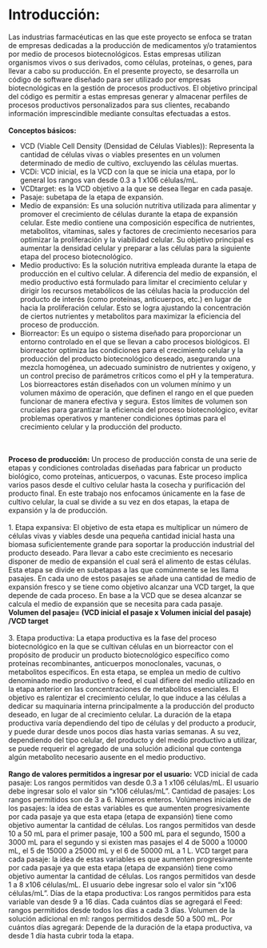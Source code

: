<h1>Introducción:</h1>
Las industrias farmacéuticas en las que este proyecto se enfoca se tratan de empresas dedicadas a la producción de medicamentos y/o tratamientos por medio de procesos biotecnológicos. 
Estas empresas utilizan organismos vivos o sus derivados, como células, proteínas, o genes, para llevar a cabo su producción.
En el presente proyecto, se desarrolla un código de software diseñado para ser utilizado por empresas biotecnológicas en la gestión de procesos productivos. 
El objetivo principal del código es permitir a estas empresas generar y almacenar perfiles de procesos productivos personalizados para sus clientes, recabando información imprescindible mediante consultas efectuadas a estos.
<br>
<br>
<b>Conceptos básicos:</b>
<br>
<ul>
<li>VCD (Viable Cell Density (Densidad de Células Viables)): Representa la cantidad de células vivas o viables presentes en un volumen determinado de medio de cultivo, excluyendo las células muertas.</li>
<li>
VCDi: VCD inicial, es la VCD con la que se inicia una etapa, por lo general los rangos van desde 0.3 a 1 x106 células/mL.</li>
<li>
VCDtarget: es la VCD objetivo a la que se desea llegar en cada pasaje.</li>
<li>
Pasaje: subetapa de la etapa de expansión.</li>
<li>  
Medio de expansión: Es una solución nutritiva utilizada para alimentar y promover el crecimiento de células durante la etapa de expansión celular. Este medio contiene una composición específica de nutrientes, metabolitos, vitaminas, sales y factores de crecimiento necesarios para optimizar la proliferación y la viabilidad celular. Su objetivo principal es aumentar la densidad celular y preparar a las células para la siguiente etapa del proceso biotecnológico.</li>
<li>Medio productivo: Es la solución nutritiva empleada durante la etapa de producción en el cultivo celular. A diferencia del medio de expansión, el medio productivo está formulado para limitar el crecimiento celular y dirigir los recursos metabólicos de las células hacia la producción del producto de interés (como proteínas, anticuerpos, etc.) en lugar de hacia la proliferación celular. Esto se logra ajustando la concentración de ciertos nutrientes y metabolitos para maximizar la eficiencia del proceso de producción.</li>
<li>Biorreactor: Es un equipo o sistema diseñado para proporcionar un entorno controlado en el que se llevan a cabo procesos biológicos. El biorreactor optimiza las condiciones para el crecimiento celular y la producción del producto biotecnológico deseado, asegurando una mezcla homogénea, un adecuado suministro de nutrientes y oxígeno, y un control preciso de parámetros críticos como el pH y la temperatura. 
Los biorreactores están diseñados con un volumen mínimo y un volumen máximo de operación, que definen el rango en el que pueden funcionar de manera efectiva y segura. Estos límites de volumen son cruciales para garantizar la eficiencia del proceso biotecnológico, evitar problemas operativos y mantener condiciones óptimas para el crecimiento celular y la producción del producto.</li>
</ul>
<br>
<br>
<b>Proceso de producción:</b>
Un proceso de producción consta de una serie de etapas y condiciones controladas diseñadas para fabricar un producto biológico, como proteínas, anticuerpos, o vacunas. Este proceso implica varios pasos desde el cultivo celular hasta la cosecha y purificación del producto final.
En este trabajo nos enfocamos únicamente en la fase de cultivo celular, la cual se divide a su vez en dos etapas, la etapa de expansión y la de producción.
<br>
<br>
1.	Etapa expansiva:
El objetivo de esta etapa es multiplicar un número de células vivas y viables desde una pequeña cantidad inicial hasta una biomasa suficientemente grande para soportar la producción industrial del producto deseado. 
Para llevar a cabo este crecimiento es necesario disponer de medio de expansión el cual será el alimento de estas células. 
Esta etapa se divide en subetapas a las que comúnmente se les llama pasajes. En cada uno de estos pasajes se añade una cantidad de medio de expansión fresco y se tiene como objetivo alcanzar una VCD target, la que depende de cada proceso. 
En base a la VCD que se desea alcanzar se calcula el medio de expansión que se necesita para cada pasaje.
<br>
<b>Volumen del pasaje= (VCD inicial el pasaje x Volumen inicial del pasaje) /VCD target</b>
<br>
<br>
3.	Etapa productiva:
La etapa productiva es la fase del proceso biotecnológico en la que se cultivan células en un biorreactor con el propósito de producir un producto biotecnológico específico como proteínas recombinantes, anticuerpos monoclonales, vacunas, o metabolitos específicos. 
En esta etapa, se emplea un medio de cultivo denominado medio productivo o feed, el cual difiere del medio utilizado en la etapa anterior en las concentraciones de metabolitos esenciales. El objetivo es ralentizar el crecimiento celular, lo que induce a las células a dedicar su maquinaria interna principalmente a la producción del producto deseado, en lugar de al crecimiento celular. 
La duración de la etapa productiva varía dependiendo del tipo de células y del producto a producir, y puede durar desde unos pocos días hasta varias semanas.
A su vez, dependiendo del tipo celular, del producto y del medio productivo a utilizar, se puede requerir el agregado de una solución adicional que contenga algún metabolito necesario ausente en el medio productivo.
 <br>
 <br>
<b>Rango de valores permitidos a ingresar por el usuario:</b>
VCD inicial de cada pasaje: Los rangos permitidos van desde 0.3 a 1 x106 células/mL. El usuario debe ingresar solo el valor sin “x106 células/mL”.
Cantidad de pasajes: Los rangos permitidos son de 3 a 6. Números enteros.
Volúmenes iniciales de los pasajes: la idea de estas variables es que aumenten progresivamente por cada pasaje ya que esta etapa (etapa de expansión) tiene como objetivo aumentar la cantidad de células. Los rangos permitidos van desde 10 a 50 mL para el primer pasaje, 100 a 500 mL para el segundo, 1500 a 3000 mL para el segundo y si existen mas pasajes el 4 de 5000 a 10000 mL, el 5 de 15000 a 25000 mL y el 6 de 50000 mL a 1 L.
VCD target para cada pasaje: la idea de estas variables es que aumenten progresivamente por cada pasaje ya que esta etapa (etapa de expansión) tiene como objetivo aumentar la cantidad de células. Los rangos permitidos van desde 1 a 8 x106 células/mL. El usuario debe ingresar solo el valor sin “x106 células/mL”.
Días de la etapa productiva: Los rangos permitidos para esta variable van desde 9 a 16 días.
Cada cuántos días se agregará el Feed: rangos permitidos desde todos los días a cada 3 días.
Volumen de la solución adicional en ml: rangos permitidos desde 50 a 500 mL.
Por cuántos días agregará: Depende de la duración de la etapa productiva, va desde 1 día hasta cubrir toda la etapa.
